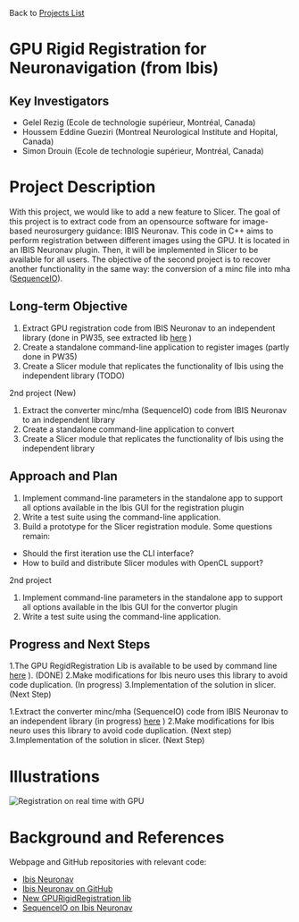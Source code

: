Back to [Projects List](../../README.md#ProjectsList)

# GPU Rigid Registration for Neuronavigation (from Ibis)

## Key Investigators
- Gelel Rezig (Ecole de technologie supérieur, Montréal, Canada)
- Houssem Eddine Gueziri (Montreal Neurological Institute and Hopital, Canada)
- Simon Drouin (Ecole de technologie supérieur, Montréal, Canada)

# Project Description
<!-- Add a short paragraph describing the project. -->
With this project, we would like to add a new feature to Slicer.
The goal of this project is to extract code from an opensource software for image-based neurosurgery guidance: IBIS Neuronav.
This code in C++ aims to perform registration between different images using the GPU. It is located in an IBIS Neuronav 
plugin. Then, it will be implemented in Slicer to be available for all users. 
The objective of the second project is to recover another functionality in the same way: the conversion of a minc file into mha ([SequenceIO](https://github.com/IbisNeuronav/Ibis/tree/master/IbisPlugins/SequenceIO)).

## Long-term Objective
1. Extract GPU registration code from IBIS Neuronav to an independent library (done in PW35, see extracted lib [here](https://github.com/IbisNeuronav/GPURigidRegistrationLib) )
2. Create a standalone command-line application to register images (partly done in PW35)
3. Create a Slicer module that replicates the functionality of Ibis using the independent library (TODO)

2nd project (New)
1. Extract the converter minc/mha (SequenceIO) code from IBIS Neuronav to an independent library 
2. Create a standalone command-line application to convert
3. Create a Slicer module that replicates the functionality of Ibis using the independent library

## Approach and Plan
1. Implement command-line parameters in the standalone app to support all options available in the Ibis GUI for the registration plugin
2. Write a test suite using the command-line application.
3. Build a prototype for the Slicer registration module. Some questions remain:
  * Should the first iteration use the CLI interface?
  * How to build and distribute Slicer modules with OpenCL support?

2nd project
1. Implement command-line parameters in the standalone app to support all options available in the Ibis GUI for the convertor plugin
2. Write a test suite using the command-line application.

## Progress and Next Steps

1.The GPU RegidRegistration Lib is available to be used by command line [here](https://github.com/IbisNeuronav/GPURigidRegistrationLib) ). (DONE)
2.Make modifications for Ibis neuro uses this library to avoid code duplication. (In progress)
3.Implementation of the solution in slicer. (Next Step)

1.Extract the converter minc/mha (SequenceIO) code from IBIS Neuronav to an independent library (in progress) [here](https://github.com/rggelel/SequenceIo) )
2.Make modifications for Ibis neuro uses this library to avoid code duplication. (Next step)
3.Implementation of the solution in slicer. (Next Step)

# Illustrations
![Registration on real time with GPU](https://projectweek.na-mic.org/PW35_2021_Virtual/Projects/GPURigidRegistration/gpu-rigid-reg.gif)

# Background and References
Webpage and GitHub repositories with relevant code:
- [Ibis Neuronav](http://ibisneuronav.org)
- [Ibis Neuronav on GitHub](https://github.com/IbisNeuronav/Ibis)
- [New GPURigidRegistration lib](https://github.com/IbisNeuronav/GPURigidRegistrationLib)
- [SequenceIO on Ibis Neuronav](https://github.com/IbisNeuronav/Ibis/tree/master/IbisPlugins/SequenceIO)
